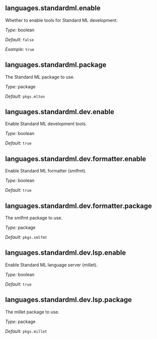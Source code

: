 [comment]: # (Do not edit this file as it is autogenerated. Go to docs/individual-docs if you want to make edits.)


[comment]: # (Please add your documentation on top of this line)

## languages\.standardml\.enable



Whether to enable tools for Standard ML development\.



*Type:*
boolean



*Default:*
` false `



*Example:*
` true `



## languages\.standardml\.package



The Standard ML package to use\.



*Type:*
package



*Default:*
` pkgs.mlton `



## languages\.standardml\.dev\.enable

Enable Standard ML development tools\.



*Type:*
boolean



*Default:*
` true `



## languages\.standardml\.dev\.formatter\.enable



Enable Standard ML formatter (smlfmt)\.



*Type:*
boolean



*Default:*
` true `



## languages\.standardml\.dev\.formatter\.package



The smlfmt package to use\.



*Type:*
package



*Default:*
` pkgs.smlfmt `



## languages\.standardml\.dev\.lsp\.enable



Enable Standard ML language server (millet)\.



*Type:*
boolean



*Default:*
` true `



## languages\.standardml\.dev\.lsp\.package



The millet package to use\.



*Type:*
package



*Default:*
` pkgs.millet `

